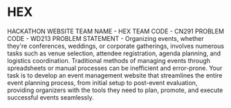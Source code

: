 # HEX
HACKATHON WEBSITE
TEAM NAME - HEX
TEAM CODE - CN291
PROBLEM CODE - WD213
PROBLEM STATEMENT - Organizing events, whether they're conferences, weddings, or corporate gatherings, involves numerous tasks such as venue selection, attendee registration, agenda planning, and 
logistics coordination. Traditional methods of managing events through spreadsheets or manual processes can be inefficient and error-prone. Your task is to develop an event management website that 
streamlines the entire event planning process, from initial setup to post-event evaluation, providing organizers with the tools they need to plan, promote, and execute successful events seamlessly.
